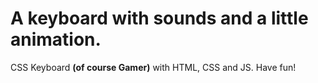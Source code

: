# A keyboard with sounds and a little animation.

CSS Keyboard **(of course Gamer)** with HTML, CSS and JS. Have fun!
